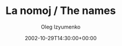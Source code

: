---
title: 'La nomoj / The names'
posts: 2
hash: 't77'
author: 'Oleg Izyumenko'
date: 2002-10-29T14:30:00+00:00
sources:
  - http://forums.tokipona.org/viewtopic.php%3Ft=77.html
---
